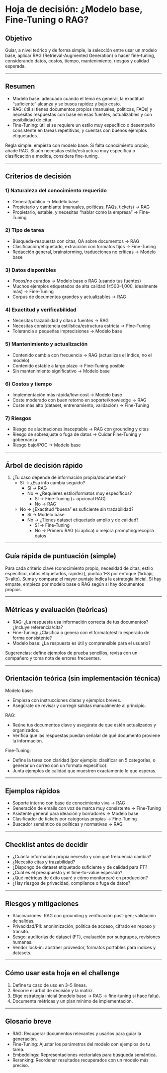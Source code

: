 # Hoja de decisión: ¿Modelo base, Fine-Tuning o RAG?

## Objetivo
Guiar, a nivel teórico y de forma simple, la selección entre usar un modelo base, aplicar RAG (Retrieval-Augmented Generation) o hacer fine-tuning, considerando datos, costos, tiempo, mantenimiento, riesgos y calidad esperada.

---

## Resumen
- Modelo base: adecuado cuando el tema es general, la exactitud “suficiente” alcanza y se busca rapidez y bajo costo.
- RAG: útil si tienes documentos propios (manuales, políticas, FAQs) y necesitas respuestas con base en esas fuentes, actualizables y con posibilidad de citar.
- Fine-Tuning: útil si se requiere un estilo muy específico o desempeño consistente en tareas repetitivas, y cuentas con buenos ejemplos etiquetados.

Regla simple: empieza con modelo base. Si falta conocimiento propio, añade RAG. Si aún necesitas estilo/estructura muy específica o clasificación a medida, considera fine-tuning.

---

## Criterios de decisión

### 1) Naturaleza del conocimiento requerido
- General/público → Modelo base
- Propietario y cambiante (manuales, políticas, FAQs, tickets) → RAG
- Propietario, estable, y necesitas “hablar como la empresa” → Fine-Tuning

### 2) Tipo de tarea
- Búsqueda-respuesta con citas, QA sobre documentos → RAG
- Clasificación/etiquetado, extracción con formatos fijos → Fine-Tuning
- Redacción general, brainstorming, traducciones no críticas → Modelo base

### 3) Datos disponibles
- Pocos/no curados → Modelo base o RAG (usando tus fuentes)
- Muchos ejemplos etiquetados de alta calidad (≥500–1,000, idealmente más) → Fine-Tuning
- Corpus de documentos grandes y actualizables → RAG

### 4) Exactitud y verificabilidad
- Necesitas trazabilidad y citas a fuentes → RAG
- Necesitas consistencia estilística/estructura estricta → Fine-Tuning
- Tolerancia a pequeñas imprecisiones → Modelo base

### 5) Mantenimiento y actualización
- Contenido cambia con frecuencia → RAG (actualizas el índice, no el modelo)
- Contenido estable a largo plazo → Fine-Tuning posible
- Sin mantenimiento significativo → Modelo base

### 6) Costos y tiempo
- Implementación más rápida/low-cost → Modelo base
- Coste moderado con buen retorno en soporte/knowledge → RAG
- Coste más alto (dataset, entrenamiento, validación) → Fine-Tuning

### 7) Riesgos
- Riesgo de alucinaciones inaceptable → RAG con grounding y citas
- Riesgo de sobreajuste o fuga de datos → Cuidar Fine-Tuning y gobernanza
- Riesgo bajo/POC → Modelo base

---

## Árbol de decisión rápido
1. ¿Tu caso depende de información propia/documentos? 
   - Sí → ¿Esa info cambia seguido? 
     - Sí → RAG
     - No → ¿Requieres estilo/formatos muy específicos? 
       - Sí → Fine-Tuning (+ opcional RAG)
       - No → RAG
   - No → ¿Exactitud “buena” es suficiente sin trazabilidad? 
     - Sí → Modelo base
     - No → ¿Tienes dataset etiquetado amplio y de calidad? 
       - Sí → Fine-Tuning
       - No → Primero RAG (si aplica) o mejora prompting/recopila datos

---

## Guía rápida de puntuación (simple)
Para cada criterio clave (conocimiento propio, necesidad de citas, estilo específico, datos etiquetados, rapidez), puntúa 1–3 por enfoque (1=bajo, 3=alto). Suma y compara: el mayor puntaje indica la estrategia inicial. Si hay empate, empieza por modelo base o RAG según si hay documentos propios.

---

## Métricas y evaluación (teóricas)
- RAG: ¿La respuesta usa información correcta de tus documentos? ¿Incluye referencia/cita?
- Fine-Tuning: ¿Clasifica o genera con el formato/estilo esperado de forma consistente?
- Modelo base: ¿La respuesta es útil y comprensible para el usuario?

Sugerencias: define ejemplos de prueba sencillos, revisa con un compañero y toma nota de errores frecuentes.

---

## Orientación teórica (sin implementación técnica)

Modelo base:
- Empieza con instrucciones claras y ejemplos breves.
- Asegúrate de revisar y corregir salidas manualmente al principio.

RAG:
- Reúne tus documentos clave y asegúrate de que estén actualizados y organizados.
- Verifica que las respuestas puedan señalar de qué documento proviene la información.

Fine-Tuning:
- Define la tarea con claridad (por ejemplo: clasificar en 5 categorías, o generar un correo con un formato específico).
- Junta ejemplos de calidad que muestren exactamente lo que esperas.

---

## Ejemplos rápidos
- Soporte interno con base de conocimiento viva → RAG
- Generación de emails con voz de marca muy consistente → Fine-Tuning
- Asistente general para ideación y borradores → Modelo base
- Clasificador de tickets por categorías propias → Fine-Tuning
- Buscador semántico de políticas y normativas → RAG

---

## Checklist antes de decidir
- ¿Cuánta información propia necesito y con qué frecuencia cambia?
- ¿Necesito citas y trazabilidad?
- ¿Dispongo de dataset etiquetado suficiente y de calidad para FT?
- ¿Cuál es el presupuesto y el time-to-value esperado?
- ¿Qué métricas de éxito usaré y cómo monitorearé en producción?
- ¿Hay riesgos de privacidad, compliance o fuga de datos?

---

## Riesgos y mitigaciones
- Alucinaciones: RAG con grounding y verificación post-gen; validación de salidas.
- Privacidad/PII: anonimización, política de acceso, cifrado en reposo y tránsito.
- Sesgo: auditorías de dataset (FT), evaluación por subgrupos, revisiones humanas.
- Vendor lock-in: abstraer proveedor, formatos portables para índices y datasets.

---

## Cómo usar esta hoja en el challenge
1) Define tu caso de uso en 3–5 líneas.
2) Recorre el árbol de decisión y la matriz.
3) Elige estrategia inicial (modelo base → RAG → fine-tuning si hace falta).
4) Documenta métricas y un plan mínimo de implementación.

---

## Glosario breve
- RAG: Recuperar documentos relevantes y usarlos para guiar la generación.
- Fine-Tuning: Ajustar los parámetros del modelo con ejemplos de tu tarea.
- Embeddings: Representaciones vectoriales para búsqueda semántica.
- Reranking: Reordenar resultados recuperados con un modelo más preciso.
